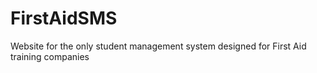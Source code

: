 # FirstAidSMS
Website for the only student management system designed for First Aid training companies
